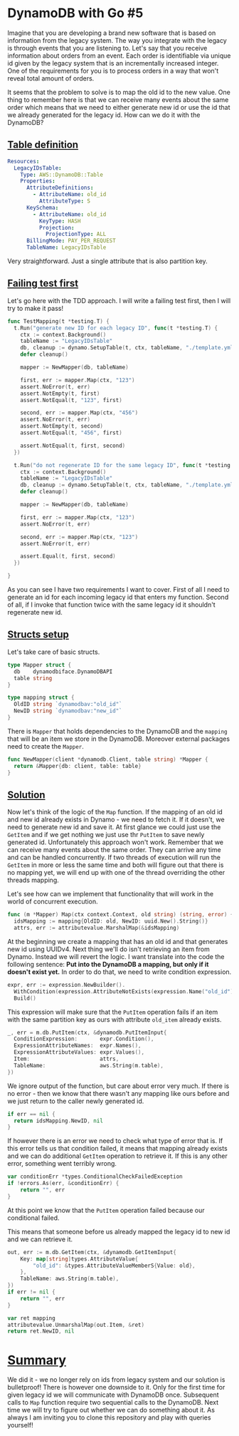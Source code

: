 # DynamoDB with Go #5

Imagine that you are developing a brand new software that is based on information from the legacy system. The way you integrate with the legacy is through events that you are listening to. Let's say that you receive information about orders from an event. Each order is identifiable via unique id given by the legacy system that is an incrementally increased integer. One of the requirements for you is to process orders in a way that won't reveal total amount of orders.

It seems that the problem to solve is to map the old id to the new value. One thing to remember here is that we can receive many events about the same order which means that we need to either generate new id or use the id that we already generated for the legacy id. How can we do it with the DynamoDB?

## [Table definition](#table-definition)

```yaml
Resources:
  LegacyIDsTable:
    Type: AWS::DynamoDB::Table
    Properties:
      AttributeDefinitions:
        - AttributeName: old_id
          AttributeType: S
      KeySchema:
        - AttributeName: old_id
          KeyType: HASH
          Projection:
            ProjectionType: ALL
      BillingMode: PAY_PER_REQUEST
      TableName: LegacyIDsTable
```      

Very straightforward. Just a single attribute that is also partition key.

## [Failing test first](#failing-test-first)

Let's go here with the TDD approach. I will write a failing test first, then I will try to make it pass!

```go
func TestMapping(t *testing.T) {
  t.Run("generate new ID for each legacy ID", func(t *testing.T) {
    ctx := context.Background()
    tableName := "LegacyIDsTable"
    db, cleanup := dynamo.SetupTable(t, ctx, tableName, "./template.yml")
    defer cleanup()

    mapper := NewMapper(db, tableName)

    first, err := mapper.Map(ctx, "123")
    assert.NoError(t, err)
    assert.NotEmpty(t, first)
    assert.NotEqual(t, "123", first)

    second, err := mapper.Map(ctx, "456")
    assert.NoError(t, err)
    assert.NotEmpty(t, second)
    assert.NotEqual(t, "456", first)

    assert.NotEqual(t, first, second)
  })

  t.Run("do not regenerate ID for the same legacy ID", func(t *testing.T) {
    ctx := context.Background()
    tableName := "LegacyIDsTable"
    db, cleanup := dynamo.SetupTable(t, ctx, tableName, "./template.yml")
    defer cleanup()

    mapper := NewMapper(db, tableName)

    first, err := mapper.Map(ctx, "123")
    assert.NoError(t, err)

    second, err := mapper.Map(ctx, "123")
    assert.NoError(t, err)

    assert.Equal(t, first, second)
  })

}
```  

As you can see I have two requirements I want to cover. First of all I need to generate an id for each incoming legacy id that enters my function. Second of all, if I invoke that function twice with the same legacy id it shouldn't regenerate new id.

## [Structs setup](#structs-setup)

Let's take care of basic structs.

```go
type Mapper struct {
  db    dynamodbiface.DynamoDBAPI
  table string
}

type mapping struct {
  OldID string `dynamodbav:"old_id"`
  NewID string `dynamodbav:"new_id"`
}
```

There is `Mapper` that holds dependencies to the DynamoDB and the `mapping` that will be an item we store in the DynamoDB. Moreover external packages need to create the `Mapper`.

```go
func NewMapper(client *dynamodb.Client, table string) *Mapper {
  return &Mapper{db: client, table: table}
}
```

## [Solution](#solution)

Now let's think of the logic of the `Map` function. If the mapping of an old id and new id already exists in Dynamo - we need to fetch it. If it doesn't, we need to generate new id and save it. At first glance we could just use the `GetItem` and if we get nothing we just use thr `PutItem` to save newly generated id. Unfortunately this approach won't work. Remember that we can receive many events about the same order. They can arrive any time and can be handled concurrently. If two threads of execution will run the `GetItem` in more or less the same time and both will figure out that there is no mapping yet, we will end up with one of the thread overriding the other threads mapping.

Let's see how can we implement that functionality that will work in the world of concurrent execution.

```go
func (m *Mapper) Map(ctx context.Context, old string) (string, error) {
  idsMapping := mapping{OldID: old, NewID: uuid.New().String()}
  attrs, err := attributevalue.MarshalMap(&idsMapping)
```

At the beginning we create a mapping that has an old id and that generates new id using UUIDv4. Next thing we'll do isn't retrieving an item from Dynamo. Instead we will revert the logic. I want translate into the code the following sentence: __Put into the DynamoDB a mapping, but only if it doesn't exist yet.__ In order to do that, we need to write condition expression.
```go
expr, err := expression.NewBuilder().
  WithCondition(expression.AttributeNotExists(expression.Name("old_id"))).
  Build()
```
This expression will make sure that the `PutItem` operation fails if an item with the same partition key as ours with attribute `old_item` already exists.

```go
_, err = m.db.PutItem(ctx, &dynamodb.PutItemInput{
  ConditionExpression:       expr.Condition(),
  ExpressionAttributeNames:  expr.Names(),
  ExpressionAttributeValues: expr.Values(),
  Item:                      attrs,
  TableName:                 aws.String(m.table),
})
```

We ignore output of the function, but care about error very much. If there is no error - then we know that there wasn't any mapping like ours before and we just return to the caller newly generated id.

```go
if err == nil {
  return idsMapping.NewID, nil
}
```

If however there is an error we need to check what type of error that is. If this error tells us that condition failed, it means that mapping already exists and we can do additional `GetItem` operation to retrieve it. If this is any other error, something went terribly wrong.

```go
var conditionErr *types.ConditionalCheckFailedException
if !errors.As(err, &conditionErr) {
	return "", err
}
``` 
At this point we know that the `PutItem` operation failed because our conditional failed.

This means that someone before us already mapped the legacy id to new id and we can retrieve it.

```go
out, err := m.db.GetItem(ctx, &dynamodb.GetItemInput{
	Key: map[string]types.AttributeValue{
		"old_id": &types.AttributeValueMemberS{Value: old},
	},
	TableName: aws.String(m.table),
})
if err != nil {
	return "", err
}

var ret mapping
attributevalue.UnmarshalMap(out.Item, &ret)
return ret.NewID, nil
```

# [Summary](#summary)

We did it - we no longer rely on ids from legacy system and our solution is bulletproof! There is however one downside to it. Only for the first time for given legacy id we will communicate with DynamoDB once. Subsequent calls to `Map` function require two sequential calls to the DynamoDB. Next time we will try to figure out whether we can do something about it. As always I am inviting you to clone this repository and play with queries yourself!